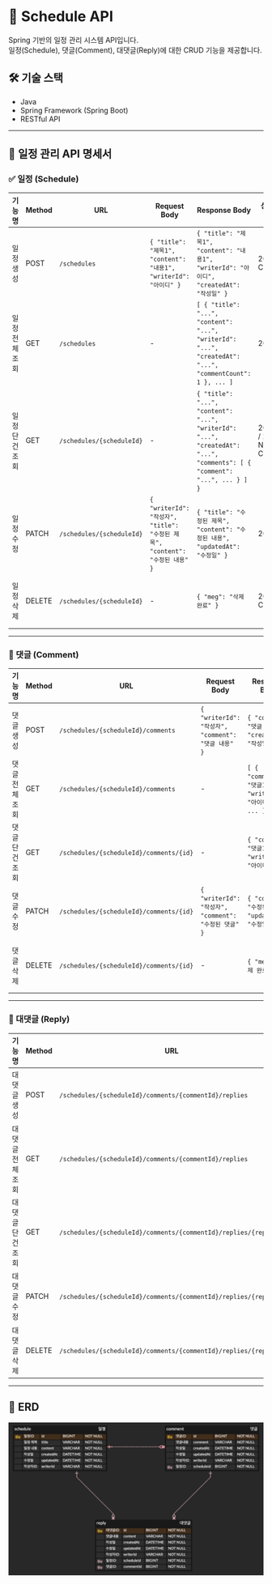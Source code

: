 # 📅 Schedule API

Spring 기반의 일정 관리 시스템 API입니다.  
일정(Schedule), 댓글(Comment), 대댓글(Reply)에 대한 CRUD 기능을 제공합니다.

## 🛠️ 기술 스택

- Java
- Spring Framework (Spring Boot)
- RESTful API

---

## 📅 일정 관리 API 명세서

### ✅ 일정 (Schedule)

| 기능명       | Method | URL                       | Request Body                                                                 | Response Body                                                                                                             | 상태 코드         | 예외 처리                                                                 |
|--------------|--------|---------------------------|-------------------------------------------------------------------------------|---------------------------------------------------------------------------------------------------------------------------|-------------------|----------------------------------------------------------------------------|
| 일정 생성     | POST   | `/schedules`              | `{ "title": "제목1", "content": "내용1", "writerId": "아이디" }`              | `{ "title": "제목1", "content": "내용1", "writerId": "아이디", "createdAt": "작성일" }`                                    | 201 Created       | 400 Bad Request `{ "msg": "필수 항목이 누락되었습니다." }`                 |
| 일정 전체 조회 | GET    | `/schedules`              | -                                                                             | `[ { "title": "...", "content": "...", "writerId": "...", "createdAt": "...", "commentCount": 1 }, ... ]`               | 200 OK            | -                                                                          |
| 일정 단건 조회 | GET    | `/schedules/{scheduleId}` | -                                                                             | `{ "title": "...", "content": "...", "writerId": "...", "createdAt": "...", "comments": [ { "comment": "...", ... } ] }` | 200 OK / 204 No Content | -                                                                      |
| 일정 수정     | PATCH  | `/schedules/{scheduleId}` | `{ "writerId": "작성자", "title": "수정된 제목", "content": "수정된 내용" }`   | `{ "title": "수정된 제목", "content": "수정된 내용", "updatedAt": "수정일" }`                                             | 200 OK            | 403 Forbidden `{ "msg": "수정 권한이 없습니다." }`                         |
| 일정 삭제     | DELETE | `/schedules/{scheduleId}` | -                                                                             | `{ "meg": "삭제 완료" }`                                                                                                  | 204 No Content    | 403 Forbidden `{ "msg": "삭제 권한이 없습니다." }`                         |

---

### 💬 댓글 (Comment)

| 기능명       | Method | URL                                      | Request Body                                             | Response Body                                                   | 상태 코드         | 예외 처리                                                                 |
|--------------|--------|------------------------------------------|-----------------------------------------------------------|------------------------------------------------------------------|-------------------|----------------------------------------------------------------------------|
| 댓글 생성     | POST   | `/schedules/{scheduleId}/comments`       | `{ "writerId": "작성자", "comment": "댓글 내용" }`         | `{ "comment": "댓글 내용", "createdAt": "작성일" }`             | 201 Created       | 400 Bad Request `{ "msg": "필수 항목이 누락되었습니다." }`                 |
| 댓글 전체 조회 | GET    | `/schedules/{scheduleId}/comments`       | -                                                         | `[ { "comment": "댓글1", "writerId": "아이디" }, ... ]`          | 200 OK            | -                                                                          |
| 댓글 단건 조회 | GET    | `/schedules/{scheduleId}/comments/{id}`  | -                                                         | `{ "comment": "댓글1", "writerId": "아이디" }`                  | 200 OK / 204 No Content | -                                                                    |
| 댓글 수정     | PATCH  | `/schedules/{scheduleId}/comments/{id}`  | `{ "writerId": "작성자", "comment": "수정된 댓글" }`       | `{ "comment": "수정된 댓글", "updatedAt": "수정일" }`           | 200 OK            | 403 Forbidden `{ "msg": "수정 권한이 없습니다." }`                         |
| 댓글 삭제     | DELETE | `/schedules/{scheduleId}/comments/{id}`  | -                                                         | `{ "meg": "삭제 완료" }`                                        | 204 No Content    | 403 Forbidden `{ "msg": "삭제 권한이 없습니다." }`                         |

---

### 🔁 대댓글 (Reply)

| 기능명       | Method | URL                                                                 | Request Body                                                | Response Body                                                                                      | 상태 코드         | 예외 처리                                                                 |
|--------------|--------|----------------------------------------------------------------------|--------------------------------------------------------------|-------------------------------------------------------------------------------------------------------|-------------------|----------------------------------------------------------------------------|
| 대댓글 생성   | POST   | `/schedules/{scheduleId}/comments/{commentId}/replies`                | `{ "writerId": "작성자", "reply": "대댓글 내용" }`           | `{ "reply": "대댓글 내용", "createdAt": "작성일" }`                                                  | 201 Created       | 400 Bad Request `{ "msg": "필수 항목이 누락되었습니다." }`                 |
| 대댓글 전체 조회 | GET    | `/schedules/{scheduleId}/comments/{commentId}/replies`              | -                                                            | `[ { "comment": "...", "commentWriterId": "...", "reply": "...", "replyWriterId": "..." }, ... ]`   | 200 OK            | -                                                                          |
| 대댓글 단건 조회 | GET    | `/schedules/{scheduleId}/comments/{commentId}/replies/{replyId}`    | -                                                            | `{ "comment": "...", "commentWriterId": "...", "reply": "...", "replyWriterId": "..." }`            | 200 OK / 204 No Content | -                                                                    |
| 대댓글 수정   | PATCH  | `/schedules/{scheduleId}/comments/{commentId}/replies/{replyId}`    | `{ "writerId": "작성자", "reply": "수정된 대댓글" }`         | `{ "reply": "수정된 대댓글", "updatedAt": "수정일" }`                                               | 200 OK            | 403 Forbidden `{ "msg": "수정 권한이 없습니다." }`                         |
| 대댓글 삭제   | DELETE | `/schedules/{scheduleId}/comments/{commentId}/replies/{replyId}`    | -                                                            | `{ "meg": "삭제 완료" }`                                                                             | 204 No Content    | 403 Forbidden `{ "msg": "삭제 권한이 없습니다." }`                         |


---

## 📌 ERD
![schedule ERD](scheduleerd.png)

